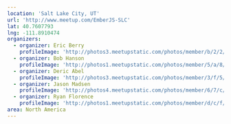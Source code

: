 ```yaml
---
location: 'Salt Lake City, UT'
url: 'http://www.meetup.com/EmberJS-SLC'
lat: 40.7607793
lng: -111.8910474
organizers:
  - organizer: Eric Berry
    profileImage: 'http://photos3.meetupstatic.com/photos/member/b/2/2/c/thumb_121245612.jpeg'
  - organizer: Bob Hanson
    profileImage: 'http://photos1.meetupstatic.com/photos/member/5/a/8/e/thumb_148523182.jpeg'
  - organizer: Deric Abel
    profileImage: 'http://photos3.meetupstatic.com/photos/member/3/f/5/e/thumb_134596222.jpeg'
  - organizer: Jason Madsen
    profileImage: 'http://photos4.meetupstatic.com/photos/member/6/7/c/5/thumb_4766565.jpeg'
  - organizer: Ryan Florence
    profileImage: 'http://photos1.meetupstatic.com/photos/member/d/c/f/2/thumb_120776562.jpeg'
area: North America
---
```

